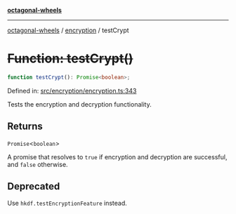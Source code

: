 [**octagonal-wheels**](../../README.md)

***

[octagonal-wheels](../../modules.md) / [encryption](../README.md) / testCrypt

# ~~Function: testCrypt()~~

```ts
function testCrypt(): Promise<boolean>;
```

Defined in: [src/encryption/encryption.ts:343](https://github.com/vrtmrz/octagonal-wheels/blob/main/src/encryption/encryption.ts#L343)

Tests the encryption and decryption functionality.

## Returns

`Promise`\<`boolean`\>

A promise that resolves to `true` if encryption and decryption are successful, and `false` otherwise.

## Deprecated

Use `hkdf.testEncryptionFeature` instead.
